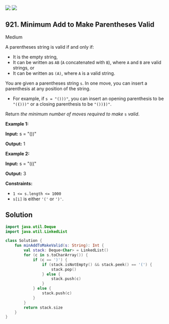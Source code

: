 [![](https://img.shields.io/github/stars/javadev/LeetCode-in-Kotlin?label=Stars&style=flat-square)](https://github.com/javadev/LeetCode-in-Kotlin)
[![](https://img.shields.io/github/forks/javadev/LeetCode-in-Kotlin?label=Fork%20me%20on%20GitHub%20&style=flat-square)](https://github.com/javadev/LeetCode-in-Kotlin/fork)

## 921\. Minimum Add to Make Parentheses Valid

Medium

A parentheses string is valid if and only if:

*   It is the empty string,
*   It can be written as `AB` (`A` concatenated with `B`), where `A` and `B` are valid strings, or
*   It can be written as `(A)`, where `A` is a valid string.

You are given a parentheses string `s`. In one move, you can insert a parenthesis at any position of the string.

*   For example, if `s = "()))"`, you can insert an opening parenthesis to be <code>"(**(**)))"</code> or a closing parenthesis to be <code>"())**)**)"</code>.

Return _the minimum number of moves required to make_ `s` _valid_.

**Example 1:**

**Input:** s = "())"

**Output:** 1

**Example 2:**

**Input:** s = "((("

**Output:** 3

**Constraints:**

*   `1 <= s.length <= 1000`
*   `s[i]` is either `'('` or `')'`.

## Solution

```kotlin
import java.util.Deque
import java.util.LinkedList

class Solution {
    fun minAddToMakeValid(s: String): Int {
        val stack: Deque<Char> = LinkedList()
        for (c in s.toCharArray()) {
            if (c == ')') {
                if (stack.isNotEmpty() && stack.peek() == '(') {
                    stack.pop()
                } else {
                    stack.push(c)
                }
            } else {
                stack.push(c)
            }
        }
        return stack.size
    }
}
```